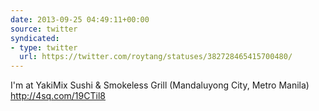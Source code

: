 ```yaml
---
date: 2013-09-25 04:49:11+00:00
source: twitter
syndicated:
- type: twitter
  url: https://twitter.com/roytang/statuses/382728465415700480/
---
```


I'm at YakiMix Sushi &amp; Smokeless Grill (Mandaluyong City, Metro Manila) http://4sq.com/19CTil8